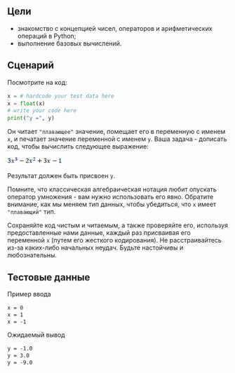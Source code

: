 ## Цели

* знакомство с концепцией чисел, операторов и арифметических операций в Python;
* выполнение базовых вычислений.

## Сценарий

Посмотрите на код: 

```python
x = # hardcode your test data here
x = float(x)
# write your code here
print("y =", y)
```  

Он читает `"плавающее"` значение, помещает его в переменную с именем `x`, и печатает значение переменной с именем `y`. Ваша задача - дописать код, чтобы вычислить следующее выражение:

![equation](./assets/image001.png)

Результат должен быть присвоен `y`.

Помните, что классическая алгебраическая нотация любит опускать оператор умножения - вам нужно использовать его явно. Обратите внимание, как мы меняем тип данных, чтобы убедиться, что `x` имеет `"плавающий"` тип.

Сохраняйте код чистым и читаемым, а также проверяйте его, используя предоставленные нами данные, каждый раз присваивая его переменной `x` (путем его жесткого кодирования). Не расстраивайтесь из-за каких-либо начальных неудач. Будьте настойчивы и любознательны.


## Тестовые данные

Пример ввода

```
x = 0
x = 1
x = -1
```  

Ожидаемый вывод

```
y = -1.0
y = 3.0
y = -9.0
```

